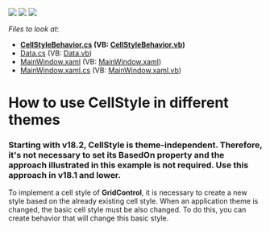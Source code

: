 <!-- default badges list -->
![](https://img.shields.io/endpoint?url=https://codecentral.devexpress.com/api/v1/VersionRange/128653446/14.1.6%2B)
[![](https://img.shields.io/badge/Open_in_DevExpress_Support_Center-FF7200?style=flat-square&logo=DevExpress&logoColor=white)](https://supportcenter.devexpress.com/ticket/details/T152867)
[![](https://img.shields.io/badge/📖_How_to_use_DevExpress_Examples-e9f6fc?style=flat-square)](https://docs.devexpress.com/GeneralInformation/403183)
<!-- default badges end -->
<!-- default file list -->
*Files to look at*:

* **[CellStyleBehavior.cs](./CS/CellStyle/CellStyleBehavior.cs) (VB: [CellStyleBehavior.vb](./VB/CellStyle/CellStyleBehavior.vb))**
* [Data.cs](./CS/CellStyle/Data.cs) (VB: [Data.vb](./VB/CellStyle/Data.vb))
* [MainWindow.xaml](./CS/CellStyle/MainWindow.xaml) (VB: [MainWindow.xaml](./VB/CellStyle/MainWindow.xaml))
* [MainWindow.xaml.cs](./CS/CellStyle/MainWindow.xaml.cs) (VB: [MainWindow.xaml.vb](./VB/CellStyle/MainWindow.xaml.vb))
<!-- default file list end -->
# How to use CellStyle in different themes

### Starting with v18.2, CellStyle is theme-independent. Therefore, it's not necessary to set its BasedOn property and the approach illustrated in this example is not required. Use this approach in v18.1 and lower.


<p>To implement a cell style of <strong>GridControl</strong>, it is necessary to create a new style based on the already existing cell style. When an application theme is changed, the basic cell style must be also changed. To do this, you can create behavior that will change this basic style.

<br/>


